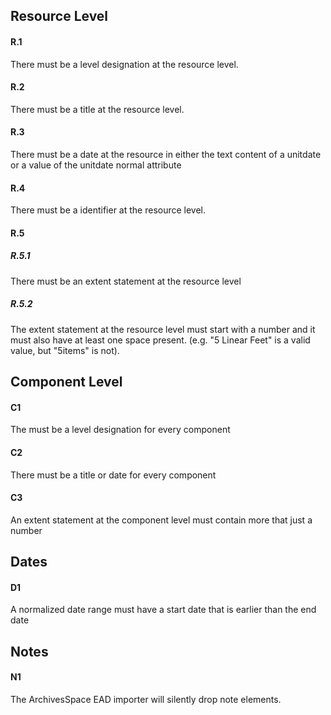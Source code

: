## Resource Level

#### R.1
There must be a level designation at the resource level.
#### R.2
There must be a title at the resource level.
#### R.3
There must be a date at the resource in either the text content of a unitdate or a value of the unitdate normal attribute
#### R.4
There must be a identifier at the resource level.
#### R.5
##### R.5.1
There must be an extent statement at the resource level
##### R.5.2
The extent statement at the resource level must start with a number and it must also have at least one space present. (e.g. "5 Linear Feet" is a valid value, but "5items" is not).

## Component Level
#### C1
The must be a level designation for every component
#### C2
There must be a title or date for every component
#### C3
An extent statement at the component level must contain more that just a number
## Dates
#### D1
A normalized date range must have a start date that is earlier than the end date
## Notes
#### N1
The ArchivesSpace EAD importer will silently drop note elements.
